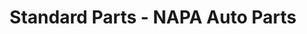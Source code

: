 ---
title: "Standard Parts - NAPA Auto Parts"
url: /yelm/standard-parts-napa-auto-parts/
shop: car repair
---